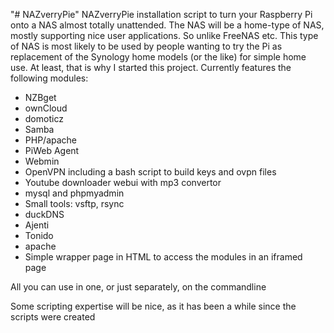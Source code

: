 "# NAZverryPie" 
NAZverryPie installation script to turn your Raspberry Pi onto a NAS almost totally unattended. The NAS will be a home-type of NAS, mostly supporting nice user applications. So unlike FreeNAS etc. This type of NAS is most likely to be used by people wanting to try the Pi as replacement of the Synology home models (or the like) for simple home use. At least, that is why I started this project.
Currently features the following modules:
- NZBget
- ownCloud
- domoticz
- Samba
- PHP/apache
- PiWeb Agent
- Webmin
- OpenVPN including a bash script to build keys and ovpn files
- Youtube downloader webui with mp3 convertor
- mysql and phpmyadmin
- Small tools: vsftp, rsync
- duckDNS
- Ajenti
- Tonido
- apache
- Simple wrapper page in HTML to access the modules in an iframed page


All you can use in one, or just separately, on the commandline

Some scripting expertise will be nice, as it has been a while since the scripts were created
